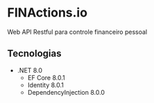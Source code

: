 # FINActions.io

Web API Restful para controle financeiro pessoal

## Tecnologias

- .NET 8.0
  - EF Core 8.0.1
  - Identity 8.0.1
  - DependencyInjection 8.0.0

  